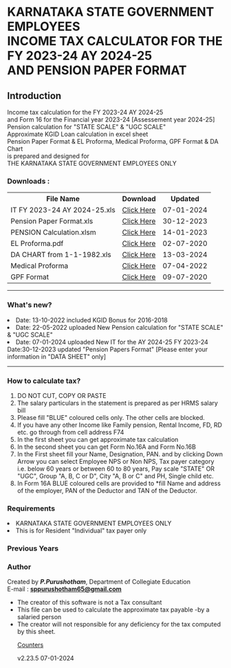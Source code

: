 # KARNATAKA STATE GOVERNMENT EMPLOYEES <br> INCOME TAX CALCULATOR FOR THE FY 2023-24 AY 2024-25 <br> AND PENSION PAPER FORMAT

## Introduction

Income tax calculation for the FY 2023-24 AY 2024-25 <br> and Form 16 for the Financial year 2023-24 [Assessement year 2024-25] <br> Pension calculation for "STATE SCALE" & "UGC SCALE" <br> Approximate KGID Loan calculation in excel sheet <br> Pension Paper Format & EL Proforma, Medical Proforma, GPF Format & DA Chart <br> is prepared and designed for <br> THE KARNATAKA STATE GOVERNMENT EMPLOYEES ONLY

### Downloads :


<table class="dl">
  <th>File Name</th>
  <th>Download</th>
  <th>Updated</th>
     <tr>
    <td>IT FY 2023-24 AY 2024-25.xls</td>
    <td><a href="IT FY 2023-24 AY 2024-25.xls" download>Click Here</a></td>
    <td>07-01-2024</td>
  </tr>
   <tr>
    <td>Pension Paper Format.xls</td>
    <td><a href="Pension Paper Format.xls" download>Click Here</a></td>
    <td>30-12-2023</td>
  </tr>
  <tr>
    <td>PENSION Calculation.xlsm</td>
    <td><a href="PENSION Calculation.xlsm" download>Click Here</a>
    <td>14-01-2023</td></td>
  </tr>
  <tr>
    <td>EL Proforma.pdf</td>
    <td><a href="EL Proforma.pdf" download>Click Here</a></td>
    <td>02-07-2020</td>
  </tr>
  <tr>
    <td>DA CHART from 1-1-1982.xls</td>
    <td><a href="DA CHART from 1-1-1982.xls" download>Click Here</a>	            </td>
    <td>13-03-2024</td>
  </tr>
  <tr>
    <td>Medical Proforma</td>
    <td><a href="Medical Proforma.xlsx" download>Click Here</a>	            </td>
    <td>07-04-2022</td>
  </tr>
   <tr>
    <td>GPF Format</td>
    <td><a href="GPF Format.xlsx" download>Click Here</a>	  </td>
    <td>09-07-2020</td>
  </tr>
  
</table>
<hr>

### What's new?
<li> Date: 13-10-2022 included KGID Bonus for 2016-2018
<li> Date: 22-05-2022 uploaded New Pension calculation for "STATE SCALE" & "UGC SCALE" </li>
<li> Date: 07-01-2024 uploaded New IT for the AY 2024-25 FY 2023-24 </li>
</li> Date:30-12-2023 updated "Pension Papers Format"
</li> [Please enter your information in "DATA SHEET" only]



<hr>

### How to calculate tax?

<ol>
        <li> DO NOT CUT, COPY OR PASTE </li>
        <li>The salary particulars in the statement is prepared as per HRMS salary bill</li>
        <li>Please fill "BLUE" coloured cells only. The other cells are blocked.</li>
        <li>If you have any other Income like Family pension, Rental Income, FD, RD etc. go through from cell address F74
        </li>
        <li>In the first sheet you can get approximate tax calculation</li>
        <li>In the second sheet you can get Form No.16A and Form No.16B</li>
        <li>In the First sheet fill your Name, Designation, PAN. and by clicking Down Arrow you can select Employee NPS or Non NPS, Tax payer category i.e. below 60 years or between 60 to 80 years, Pay scale "STATE" OR "UGC", Group "A, B, C or D", City "A,
            B or C" and PH, Single child etc.</li>
        <li>In Form 16A BLUE coloured cells are provided to *fill Name and address of the employer, PAN of the Deductor and TAN of the Deductor.</li>
    </ol>
    
### Requirements

 <li> KARNATAKA STATE GOVERNMENT EMPLOYEES ONLY</li>
  <li> This is for Resident "Individual" tax payer only</li>
    
### Previous Years

### Author

Created by **_P.Purushotham_**, Department of Collegiate Education<br> E-mail : **sppurushotham65@gmail.com**

 <ul>
 <li>The creator of this software is not a Tax consultant</li>
 <li>This file can be used to calculate the approximate tax payable -by a salaried person</li>
 <li>The creator will not responsible for any deficiency for the tax computed by this sheet.</li>
  
   <a href='http://www.freevisitorcounters.com'>Counters</a> <script type='text/javascript' src='https://www.freevisitorcounters.com/auth.php?id=ed3ba4d4ed23a533ba527ef5863f14009c2f8159'></script>
<script type="text/javascript" src="https://www.freevisitorcounters.com/en/home/counter/688494/t/0"></script>
  
  v2.23.5 07-01-2024
